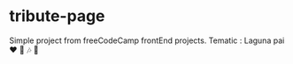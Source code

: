 # tribute-page
Simple project from freeCodeCamp frontEnd projects. Tematic : Laguna pai :heart: :musical_note: :notes: :microphone:
